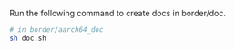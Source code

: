 Run the following command to create docs in border/doc.

```bash
# in border/aarch64_doc
sh doc.sh
```

